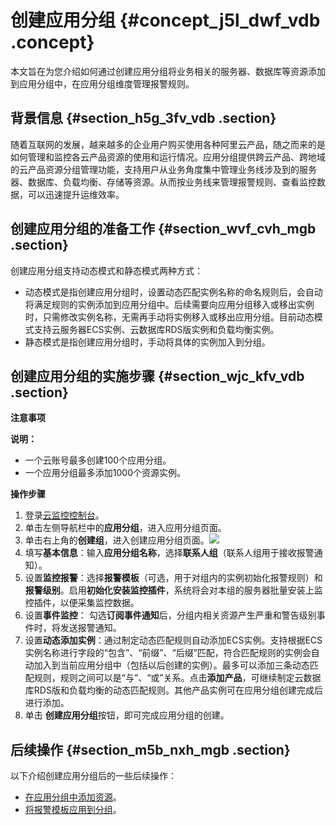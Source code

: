 # 创建应用分组 {#concept_j5l_dwf_vdb .concept}

本文旨在为您介绍如何通过创建应用分组将业务相关的服务器、数据库等资源添加到应用分组中，在应用分组维度管理报警规则。

## 背景信息 {#section_h5g_3fv_vdb .section}

随着互联网的发展，越来越多的企业用户购买使用各种阿里云产品，随之而来的是如何管理和监控各云产品资源的使用和运行情况。应用分组提供跨云产品、跨地域的云产品资源分组管理功能，支持用户从业务角度集中管理业务线涉及到的服务器、数据库、负载均衡、存储等资源。从而按业务线来管理报警规则、查看监控数据，可以迅速提升运维效率。

## 创建应用分组的准备工作 {#section_wvf_cvh_mgb .section}

创建应用分组支持动态模式和静态模式两种方式：

-   动态模式是指创建应用分组时，设置动态匹配实例名称的命名规则后，会自动将满足规则的实例添加到应用分组中。后续需要向应用分组移入或移出实例时，只需修改实例名称，无需再手动将实例移入或移出应用分组。目前动态模式支持云服务器ECS实例、云数据库RDS版实例和负载均衡实例。
-   静态模式是指创建应用分组时，手动将具体的实例加入到分组。

## 创建应用分组的实施步骤 {#section_wjc_kfv_vdb .section}

**注意事项**

**说明：** 

-   一个云账号最多创建100个应用分组。
-   一个应用分组最多添加1000个资源实例。

**操作步骤**

1.  登录[云监控控制台](https://cms-intl.console.aliyun.com)。
2.  单击左侧导航栏中的**应用分组**，进入应用分组页面。
3.  单击右上角的**创建组**，进入创建应用分组页面。![](http://static-aliyun-doc.oss-cn-hangzhou.aliyuncs.com/assets/img/6144/15486451976597_zh-CN.png)
4.  填写**基本信息**：输入**应用分组名称**，选择**联系人组**（联系人组用于接收报警通知）。
5.  设置**监控报警**：选择**报警模板**（可选，用于对组内的实例初始化报警规则）和**报警级别**。启用**初始化安装监控插件**，系统将会对本组的服务器批量安装上监控插件，以便采集监控数据。
6.  设置**事件监控**： 勾选**订阅事件通知**后，分组内相关资源产生严重和警告级别事件时，将发送报警通知。
7.  设置**动态添加实例**：通过制定动态匹配规则自动添加ECS实例。支持根据ECS实例名称进行字段的“包含”、“前缀”、“后缀”匹配，符合匹配规则的实例会自动加入到当前应用分组中（包括以后创建的实例）。最多可以添加三条动态匹配规则，规则之间可以是“与”、“或”关系。点击**添加产品**，可继续制定云数据库RDS版和负载均衡的动态匹配规则。其他产品实例可在应用分组创建完成后进行添加。
8.  单击 **创建应用分组**按钮，即可完成应用分组的创建。

## 后续操作 {#section_m5b_nxh_mgb .section}

以下介绍创建应用分组后的一些后续操作：

-   [在应用分组中添加资源](intl.zh-CN/用户指南/应用分组/在应用分组中添加资源.md#)。
-   [将报警模板应用到分组](intl.zh-CN/用户指南/应用分组/将报警模板应用到分组.md#)。


